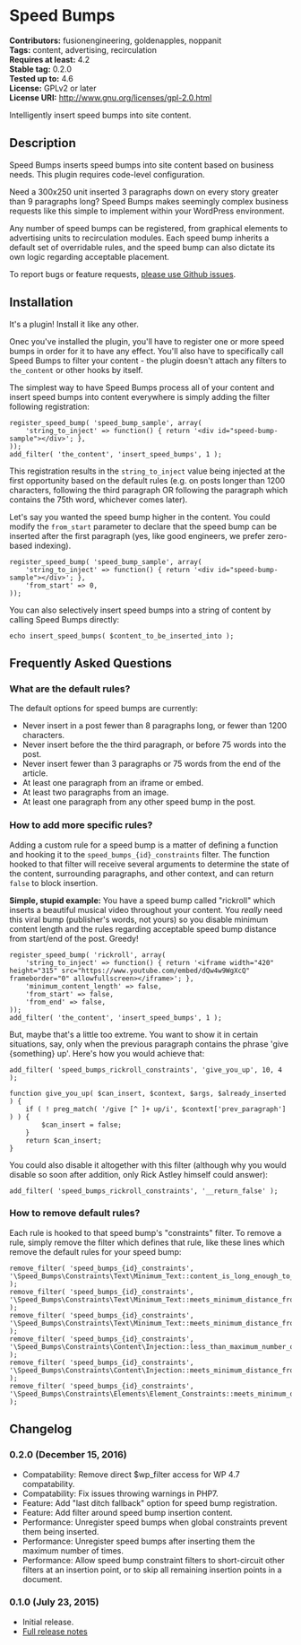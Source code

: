 # Speed Bumps #
**Contributors:** fusionengineering, goldenapples, noppanit  
**Tags:** content, advertising, recirculation  
**Requires at least:** 4.2  
**Stable tag:** 0.2.0  
**Tested up to:** 4.6  
**License:** GPLv2 or later  
**License URI:** http://www.gnu.org/licenses/gpl-2.0.html  

Intelligently insert speed bumps into site content.

## Description ##

Speed Bumps inserts speed bumps into site content based on business needs. This plugin requires code-level configuration.

Need a 300x250 unit inserted 3 paragraphs down on every story greater than 9 paragraphs long? Speed Bumps makes seemingly complex business requests like this simple to implement within your WordPress environment.

Any number of speed bumps can be registered, from graphical elements to advertising units to recirculation modules. Each speed bump inherits a default set of overridable rules, and the speed bump can also dictate its own logic regarding acceptable placement.

To report bugs or feature requests, [please use Github issues](https://github.com/fusioneng/speed-bumps).

## Installation ##

It's a plugin! Install it like any other.

Onec you've installed the plugin, you'll have to register one or more speed bumps in order for it to have any effect. You'll also have to specifically call Speed Bumps to filter your content - the plugin doesn't attach any filters to `the_content` or other hooks by itself.

The simplest way to have Speed Bumps process all of your content and insert speed bumps into content everywhere is simply adding the filter following registration:

```
register_speed_bump( 'speed_bump_sample', array(
	'string_to_inject' => function() { return '<div id="speed-bump-sample"></div>'; },
));
add_filter( 'the_content', 'insert_speed_bumps', 1 );
```

This registration results in the `string_to_inject` value being injected at the first opportunity based on the default rules (e.g. on posts longer than 1200 characters, following the third paragraph OR following the paragraph which contains the 75th word, whichever comes later).

Let's say you wanted the speed bump higher in the content. You could modify the `from_start` parameter to declare that the speed bump can be inserted after the first paragraph (yes, like good engineers, we prefer zero-based indexing).
```
register_speed_bump( 'speed_bump_sample', array(
	'string_to_inject' => function() { return '<div id="speed-bump-sample"></div>'; },
	'from_start' => 0,
));
```

You can also selectively insert speed bumps into a string of content by calling Speed Bumps directly:

```
echo insert_speed_bumps( $content_to_be_inserted_into );
```

## Frequently Asked Questions ##

### What are the default rules? ###

The default options for speed bumps are currently:

- Never insert in a post fewer than 8 paragraphs long, or fewer than 1200 characters.
- Never insert before the the third paragraph, or before 75 words into the post.
- Never insert fewer than 3 paragraphs or 75 words from the end of the article.
- At least one paragraph from an iframe or embed.
- At least two paragraphs from an image.
- At least one paragraph from any other speed bump in the post.

### How to add more specific rules? ###

Adding a custom rule for a speed bump is a matter of defining a function and hooking it to the `speed_bumps_{id}_constraints` filter. The function hooked to that filter will receive several arguments to determine the state of the content, surrounding paragraphs, and other context, and can return `false` to block insertion.

**Simple, stupid example:** You have a speed bump called "rickroll" which inserts a beautiful musical video throughout your content. You _really_ need this viral bump (publisher's words, not yours) so you disable minimum content length and the rules regarding acceptable speed bump distance from start/end of the post. Greedy!  

```
register_speed_bump( 'rickroll', array(
	'string_to_inject' => function() { return '<iframe width="420" height="315" src="https://www.youtube.com/embed/dQw4w9WgXcQ" frameborder="0" allowfullscreen></iframe>'; },
	'minimum_content_length' => false,
	'from_start' => false,
	'from_end' => false,
));
add_filter( 'the_content', 'insert_speed_bumps', 1 );
```

But, maybe that's a little too extreme. You want to show it in certain situations, say, only when the previous paragraph contains the phrase 'give {something} up'. Here's how you would achieve that:

```
add_filter( 'speed_bumps_rickroll_constraints', 'give_you_up', 10, 4 );

function give_you_up( $can_insert, $context, $args, $already_inserted ) {
	if ( ! preg_match( '/give [^ ]+ up/i', $context['prev_paragraph'] ) ) {
		$can_insert = false;
	}
	return $can_insert;
}
```

You could also disable it altogether with this filter (although why you would disable so soon after addition, only Rick Astley himself could answer):

```
add_filter( 'speed_bumps_rickroll_constraints', '__return_false' );
```

### How to remove default rules? ###

Each rule is hooked to that speed bump's "constraints" filter. To remove a rule, simply remove the filter which defines that rule, like these lines which remove the default rules for your speed bump:

```
remove_filter( 'speed_bumps_{id}_constraints', '\Speed_Bumps\Constraints\Text\Minimum_Text::content_is_long_enough_to_insert' );
remove_filter( 'speed_bumps_{id}_constraints', '\Speed_Bumps\Constraints\Text\Minimum_Text::meets_minimum_distance_from_start' );
remove_filter( 'speed_bumps_{id}_constraints', '\Speed_Bumps\Constraints\Text\Minimum_Text::meets_minimum_distance_from_end' );
remove_filter( 'speed_bumps_{id}_constraints', '\Speed_Bumps\Constraints\Content\Injection::less_than_maximum_number_of_inserts' );
remove_filter( 'speed_bumps_{id}_constraints', '\Speed_Bumps\Constraints\Content\Injection::meets_minimum_distance_from_other_inserts' );
remove_filter( 'speed_bumps_{id}_constraints', '\Speed_Bumps\Constraints\Elements\Element_Constraints::meets_minimum_distance_from_elements' );
```

## Changelog ##

### 0.2.0 (December 15, 2016) ###

* Compatability: Remove direct $wp_filter access for WP 4.7 compatability.
* Compatability: Fix issues throwing warnings in PHP7.
* Feature: Add "last ditch fallback" option for speed bump registration.
* Feature: Add filter around speed bump insertion content.
* Performance: Unregister speed bumps when global constraints prevent them being inserted.
* Performance: Unregister speed bumps after inserting them the maximum number of times.
* Performance: Allow speed bump constraint filters to short-circuit other filters at an insertion point, or to skip all remaining insertion points in a document.

### 0.1.0 (July 23, 2015) ###

* Initial release.
* [Full release notes](http://fusion.net/story/170253/meet-speed-bumps-our-newest-open-source-release/)
